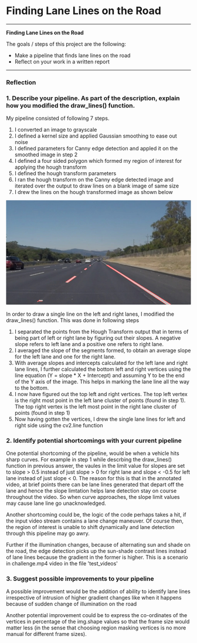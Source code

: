 # **Finding Lane Lines on the Road** 

---

**Finding Lane Lines on the Road**

The goals / steps of this project are the following:
* Make a pipeline that finds lane lines on the road
* Reflect on your work in a written report


[//]: # (Image References)

[image1]: ./test_images/Output_solidWhiteRight.jpg

---

### Reflection

### 1. Describe your pipeline. As part of the description, explain how you modified the draw_lines() function.

My pipeline consisted of following 7 steps.

1) I converted an image to grayscale
2) I defined a kernel size and applied Gaussian smoothing to ease out noise
3) I defined parameters for Canny edge detection and appled it on the smoothed image in step 2
4) I defined a four sided polygon which formed my region of interest for applying the hough transform
5) I defined the hough transform parameters
6) I ran the hough transform on the Canny edge detected image and iterated over the output to draw lines on a blank image of same size
7) I drew the lines on the hough transformed image as shown below

![alt text][image1]

In order to draw a single line on the left and right lanes, I modified the draw_lines() function. This was done in following steps

1) I separated the points from the Hough Transform output that in terms of being part of left or right lane by figuring out their slopes.
A negative slope refers to left lane and a positive one refers to right lane.
2) I averaged the slope of the segments formed, to obtain an average slope for the left lane and one for the right lane.
3) With average slopes and intercepts calculated for the left lane and right lane lines, I further calculated the bottom left and right vertices using the line equation (Y = slope * X + Intercept) and assuming Y to be the end of the Y axis of the image. This helps in marking the lane line all the way to the bottom.
4) I now have figured out the top left and right vertices. The top left vertex is the right most point in the left lane cluster of points (found in step 1). The top right vertex is the left most point in the right lane cluster of points (found in step 1) 
5) Now having gotten the vertices, I drew the single lane lines for left and right side using the cv2.line function


### 2. Identify potential shortcomings with your current pipeline


One potential shortcoming of the pipeline, would be when a vehicle hits sharp curves. For example in step 1 while descrbing the draw_lines() function in previous answer, the vaules in the limit value for slopes are set to slope > 0.5 instead of just slope > 0 for right lane and slope < -0.5 for left lane instead of just slope < 0. The reason for this is that in the annotated video, at brief points there can be lane lines generated that depart off the lane and hence the slope limtation helps lane detection stay on course throughout the video. So when curve approaches, the slope limit values may cause lane line go unacknowledged.

Another shortcoming could be, the logic of the code perhaps takes a hit, if the input video stream contains a lane change maneuver. Of course then, the region of interest is unable to shift dynamically and lane detection through this pipeline may go awry.

Further if the illumination changes, because of alternating sun and shade on the road, the edge detection picks up the sun-shade contrast lines instead of lane lines because the gradient in the former is higher. This is a scenario in challenge.mp4 video in the file 'test_videos'


### 3. Suggest possible improvements to your pipeline

A possible improvement would be the addition of ability to identify lane lines irrespective of intrusion of higher gradient changes like when it happens because of sudden change of illumination on the road 

Another potential improvement could be to express the co-ordinates of the vertices in percentage of the img.shape values so that the frame size would matter less (in the sense that choosing region masking vertices is no more manual for different frame sizes).
